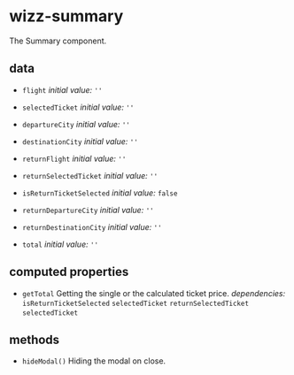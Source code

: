 # wizz-summary 
The Summary component. 





## data 
- `flight` 
 *initial value:* `''` 

- `selectedTicket` 
 *initial value:* `''` 

- `departureCity` 
 *initial value:* `''` 

- `destinationCity` 
 *initial value:* `''` 

- `returnFlight` 
 *initial value:* `''` 

- `returnSelectedTicket` 
 *initial value:* `''` 

- `isReturnTicketSelected` 
 *initial value:* `false` 

- `returnDepartureCity` 
 *initial value:* `''` 

- `returnDestinationCity` 
 *initial value:* `''` 

- `total` 
 *initial value:* `''` 

## computed properties 
- `getTotal` Getting the single or the calculated ticket price. 
 *dependencies:* `isReturnTicketSelected` `selectedTicket` `returnSelectedTicket` `selectedTicket` 


## methods 
- `hideModal()` 
Hiding the modal on close. 


